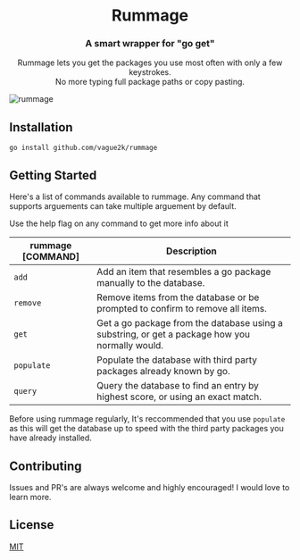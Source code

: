 <div align="center">
    <h1>Rummage</h1>
    <h3>A smart wrapper for "go get"</h3>
    <p>Rummage lets you get the packages you use most often with only a few keystrokes. <br>No more typing full package paths or copy pasting.</br></p>
</div>

![rummage](https://github.com/vague2k/huez.nvim/assets/121782036/b9a85105-763e-4312-836b-eddb7b53408b)

## Installation

```
go install github.com/vague2k/rummage
```

## Getting Started

Here's a list of commands available to rummage. Any command that supports arguements can take multiple arguement by default.

Use the help flag on any command to get more info about it

| rummage [COMMAND] | Description                                                                                    |
| ----------------- | ---------------------------------------------------------------------------------------------- |
| `add`             | Add an item that resembles a go package manually to the database.                              |
| `remove`          | Remove items from the database or be prompted to confirm to remove all items.                  |
| `get`             | Get a go package from the database using a substring, or get a package how you normally would. |
| `populate`        | Populate the database with third party packages already known by go.                           |
| `query`           | Query the database to find an entry by highest score, or using an exact match.                 |

Before using rummage regularly, It's reccommended that you use `populate` as
this will get the database up to speed with the third party packages you have already installed.

## Contributing

Issues and PR's are always welcome and highly encouraged! I would love to learn more.

## License

[MIT](https://choosealicense.com/licenses/mit/)
